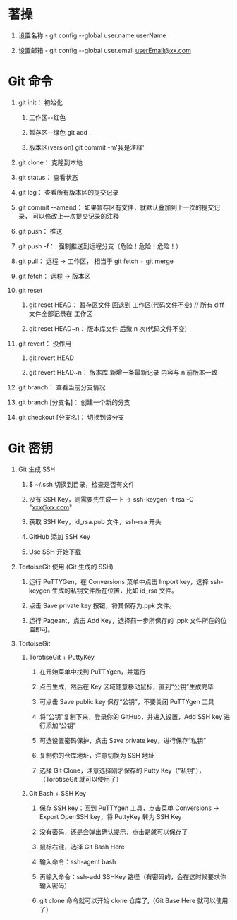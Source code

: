 # 著操

1.  设置名称 - git config --global user.name userName

2.  设置邮箱 - git config --global user.email userEmail@xx.com

# Git 命令

1.  git init： 初始化

    1.  工作区--红色

    2.  暂存区--绿色 git add .

    3.  版本区(version) git commit -m'我是注释'

2.  git clone： 克隆到本地

3.  git status： 查看状态

4.  git log： 查看所有版本区的提交记录

5.  git commit --amend： 如果暂存区有文件，就默认叠加到上一次的提交记录， 可以修改上一次提交记录的注释

6.  git push： 推送

7.  git push -f：. 强制推送到远程分支（危险！危险！危险！）

8.  git pull： 远程 -> 工作区， 相当于 git fetch + git merge

9.  git fetch： 远程 -> 版本区

10. git reset

    1.  git reset HEAD： 暂存区文件 回退到 工作区(代码文件不变) // 所有 diff 文件全部记录在 工作区

    2.  git reset HEAD~n： 版本库文件 后撤 n 次(代码文件不变)

11. git revert： 没作用

    1.  git revert HEAD

    2.  git revert HEAD~n： 版本库 新增一条最新记录 内容与 n 前版本一致

12. git branch： 查看当前分支情况

13. git branch [分支名]： 创建一个新的分支

14. git checkout [分支名]： 切换到该分支

# Git 密钥

1.  Git 生成 SSH

    1.  \$ ~/.ssh 切换到目录，检查是否有文件

    2.  没有 SSH Key，则需要先生成一下 -> ssh-keygen -t rsa -C "xxx@xx.com"

    3.  获取 SSH Key，id_rsa.pub 文件，ssh-rsa 开头

    4.  GitHub 添加 SSH Key

    5.  Use SSH 开始下载

2.  TortoiseGit 使用 (Git 生成的 SSH)

    1.  运行 PuTTYGen，在 Conversions 菜单中点击 Import key，选择 ssh-keygen 生成的私钥文件所在位置，比如 id_rsa 文件。

    2.  点击 Save private key 按钮，将其保存为.ppk 文件。

    3.  运行 Pageant，点击 Add Key，选择前一步所保存的 .ppk 文件所在的位置即可。

3.  TortoiseGit

    1.  TorotiseGit + PuttyKey

        1.  在开始菜单中找到 PuTTYgen，并运行

        2.  点击生成，然后在 Key 区域随意移动鼠标，直到“公钥”生成完毕

        3.  可点击 Save public key 保存“公钥”，不要关闭 PuTTYgen 工具

        4.  将“公钥”复制下来，登录你的 GitHub，并进入设置，Add SSH key 进行添加“公钥”

        5.  可选设置密码保护，点击 Save private key，进行保存“私钥”

        6.  复制你的仓库地址，注意切换为 SSH 地址

        7.  选择 Git Clone，注意选择刚才保存的 Putty Key（“私钥”），（TorotiseGit 就可以使用了）

    2.  Git Bash + SSH Key

        1.  保存 SSH key：回到 PuTTYgen 工具，点击菜单 Conversions -> Export OpenSSH key，将 PuttyKey 转为 SSH Key

        2.  没有密码，还是会弹出确认提示，点击是就可以保存了

        3.  鼠标右键，选择 Git Bash Here

        4.  输入命令：ssh-agent bash

        5.  再输入命令：ssh-add SSHKey 路径（有密码的，会在这时候要求你输入密码）

        6.  git clone 命令就可以开始 clone 仓库了,（Git Base Here 就可以使用了）
